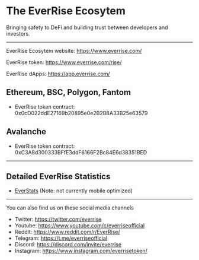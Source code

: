 # The EverRise Ecosytem 

Bringing safety to DeFi and building trust between developers and investors.

---

EverRise Ecosytem website: https://www.everrise.com/

EverRise token: https://www.everrise.com/rise/

EverRise dApps: https://app.everrise.com/

## Ethereum, BSC, Polygon, Fantom
* EverRise token contract: 0x0cD022ddE27169b20895e0e2B2B8A33B25e63579

## Avalanche
* EverRise token contract: 0xC3A8d300333BFfE3ddF6166F2Bc84E6d38351BED
---
## Detailed EverRise Statistics

* [EverStats](https://data.everrise.com/stats.html) (Note: not currently mobile optimized)

---

You can also find us on these social media channels

* Twitter: https://twitter.com/everrise
* Youtube: https://www.youtube.com/c/everriseofficial
* Reddit: https://www.reddit.com/r/EverRise/
* Telegram: https://t.me/everriseofficial
* Discord: https://discord.com/invite/everrise
* Instagram: https://www.instagram.com/everrisetoken/
